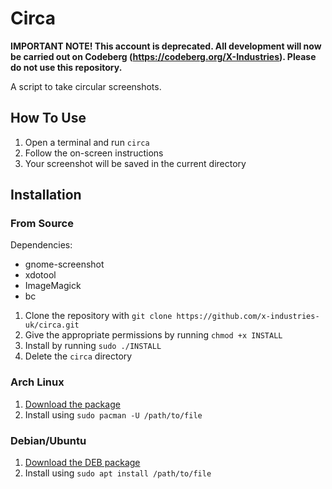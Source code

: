 # Circa

**IMPORTANT NOTE! This account is deprecated. All development will now be carried out on Codeberg (https://codeberg.org/X-Industries). Please do not use this repository.**

A script to take circular screenshots.

## How To Use

1. Open a terminal and run `circa`
2. Follow the on-screen instructions
3. Your screenshot will be saved in the current directory

## Installation

### From Source

Dependencies:
- gnome-screenshot
- xdotool
- ImageMagick
- bc

1. Clone the repository with `git clone https://github.com/x-industries-uk/circa.git`
2. Give the appropriate permissions by running `chmod +x INSTALL`
3. Install by running `sudo ./INSTALL`
4. Delete the `circa` directory

### Arch Linux

1. [Download the package](https://github.com/x-industries-uk/circa/releases/download/v1.0/circa-1.0-1-any.pkg.tar.gz)
2. Install using `sudo pacman -U /path/to/file`

### Debian/Ubuntu

1. [Download the DEB package](https://github.com/x-industries-uk/circa/releases/download/v1.0/circa-1.0-2_all.deb)
2. Install using `sudo apt install /path/to/file`
